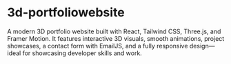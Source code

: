 # 3d-portfoliowebsite
A modern 3D portfolio website built with React, Tailwind CSS, Three.js, and Framer Motion. It features interactive 3D visuals, smooth animations, project showcases, a contact form with EmailJS, and a fully responsive design—ideal for showcasing developer skills and work.
